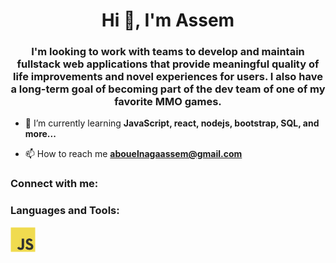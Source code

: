 <h1 align="center">Hi 👋, I'm Assem</h1>
<h3 align="center"> I'm looking to work with teams to develop and maintain fullstack web applications that provide meaningful quality of life improvements and novel experiences for users. I also have a long-term goal of becoming part of the dev team of one of my favorite MMO games.</h3>

- 🌱 I’m currently learning **JavaScript, react, nodejs, bootstrap, SQL, and more...**

- 📫 How to reach me **abouelnagaassem@gmail.com**

<h3 align="left">Connect with me:</h3>
<p align="left">
</p>

<h3 align="left">Languages and Tools:</h3>
<p align="left"> <a href="https://developer.mozilla.org/en-US/docs/Web/JavaScript" target="_blank" rel="noreferrer"> <img src="https://raw.githubusercontent.com/devicons/devicon/master/icons/javascript/javascript-original.svg" alt="javascript" width="40" height="40"/> </a> </p>


